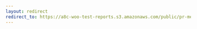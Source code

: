 ```yaml
---
layout: redirect
redirect_to: https://a8c-woo-test-reports.s3.amazonaws.com/public/pr-merge/43269/e2e/index.html
---
```

